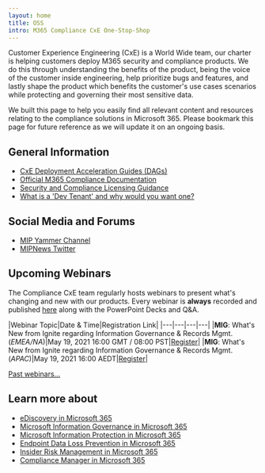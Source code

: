 ```yaml
---
layout: home
title: OSS
intro: M365 Compliance CxE One-Stop-Shop
---
```


Customer Experience Engineering (CxE) is a World Wide team, our charter is helping customers deploy M365 security and compliance products. We do this through understanding the benefits of the product, being the voice of the customer inside engineering, help prioritize bugs and features,  and lastly shape the product which benefits the customer's use cases scenarios while protecting and governing their most sensitive data.

We built this page to help you easily find all relevant content and resources relating to the compliance solutions in Microsoft 365. Please bookmark this page for future reference as we will update it on an ongoing basis.

## General Information

* [CxE Deployment Acceleration Guides (DAGs)](dag)
* [Official M365 Compliance Documentation](https://docs.microsoft.com/en-us/microsoft-365/compliance/?view=o365-worldwide)
* [Security and Compliance Licensing Guidance](https://docs.microsoft.com/en-us/office365/servicedescriptions/microsoft-365-service-descriptions/microsoft-365-tenantlevel-services-licensing-guidance/microsoft-365-security-compliance-licensing-guidance)
* [What is a 'Dev Tenant' and why would you want one?](https://techcommunity.microsoft.com/t5/microsoft-365-pnp-blog/what-is-a-dev-tenant-and-why-would-you-want-one/ba-p/2036610)

## Social Media and Forums

* [MIP Yammer Channel](https://aka.ms/MIPC/AskMIPTeam)
* [MIPNews Twitter](https://twitter.com/MIPNews)

## Upcoming Webinars

The Compliance CxE team regularly hosts webinars to present what's changing and new with our products.  Every webinar is **always** recorded and published [here](webinars) along with the PowerPoint Decks and Q&A.

|Webinar Topic|Date & Time|Registration Link|
|---|---|---|---|
|**MIG**: What's New from Ignite regarding Information Governance & Records Mgmt. (*EMEA/NA*)|May 19, 2021 16:00 GMT / 08:00 PST|[Register](https://aka.ms/Join-MIGatIgnite-EMEA/NA)|
|**MIG**: What's New from Ignite regarding Information Governance & Records Mgmt. (*APAC*)|May 19, 2021 16:00 AEDT|[Register](https://aka.ms/Join-MIGatIgnite-APAC)|

[Past webinars...](webinars)

## Learn more about

* [eDiscovery in Microsoft 365](resources\aed)
* [Microsoft Information Governance in Microsoft 365](index)
* [Microsoft Information Protection in Microsoft 365](index)
* [Endpoint Data Loss Prevention in Microsoft 365](index)
* [Insider Risk Management in Microsoft 365](index)
* [Compliance Manager in Microsoft 365](index)